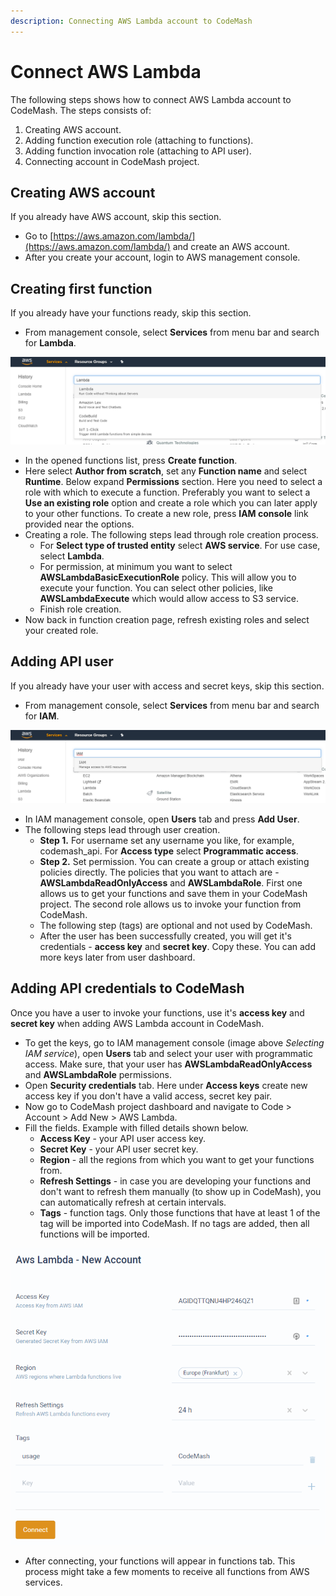 ```yaml
---
description: Connecting AWS Lambda account to CodeMash
---
```


# Connect AWS Lambda

The following steps shows how to connect AWS Lambda account to CodeMash. The steps consists of:

1. Creating AWS account.
2. Adding function execution role \(attaching to functions\).
3. Adding function invocation role \(attaching to API user\).
4. Connecting account in CodeMash project.

## Creating AWS account

If you already have AWS account, skip this section.

* Go to [https://aws.amazon.com/lambda/](https://aws.amazon.com/lambda/) and create an AWS account.
* After you create your account, login to AWS management console.

## Creating first function

If you already have your functions ready, skip this section.

* From management console, select **Services** from menu bar and search for **Lambda**.

![Selecting Lambda service](../../../.gitbook/assets/aws-lambda-connect-1.png)

* In the opened functions list, press **Create function**.
* Here select **Author from scratch**, set any **Function name** and select **Runtime**. Below expand **Permissions** section. Here you need to select a role with which to execute a function. Preferably you want to select a **Use an existing role** option and create a role which you can later apply to your other functions. To create a new role, press **IAM console** link provided near the options.
* Creating a role. The following steps lead through role creation process.
  * For **Select type of trusted entity** select **AWS service**. For use case, select **Lambda**.
  * For permission, at minimum you want to select **AWSLambdaBasicExecutionRole** policy. This will allow you to execute your function. You can select other policies, like **AWSLambdaExecute** which would allow access to S3 service.
  * Finish role creation.
* Now back in function creation page, refresh existing roles and select your created role.

## Adding API user

If you already have your user with access and secret keys, skip this section.

* From management console, select **Services** from menu bar and search for **IAM**.

![Selecting IAM service](../../../.gitbook/assets/aws-lambda-connect-2.png)

* In IAM management console, open **Users** tab and press **Add User**.
* The following steps lead through user creation.
  * **Step 1.** For username set any username you like, for example, codemash\_api. For **Access type** select  **Programmatic access**.
  * **Step 2.** Set permission. You can create a group or attach existing policies directly. The policies that you want to attach are - **AWSLambdaReadOnlyAccess** and **AWSLambdaRole**. First one allows us to get your functions and save them in your CodeMash project. The second role allows us to invoke your function from CodeMash.
  * The following step \(tags\) are optional and not used by CodeMash.
  * After the user has been successfully created, you will get it's credentials - **access key** and **secret key**. Copy these. You can add more keys later from user dashboard.

## Adding API credentials to CodeMash

Once you have a user to invoke your functions, use it's **access key** and **secret key** when adding AWS Lambda account in CodeMash.

* To get the keys, go to IAM management console \(image above _Selecting IAM service_\), open **Users** tab and select your user with programmatic access. Make sure, that your user has **AWSLambdaReadOnlyAccess** and **AWSLambdaRole** permissions.
* Open **Security credentials** tab. Here under **Access keys** create new access key if you don't have a valid access, secret key pair.
* Now go to CodeMash project dashboard and navigate to Code &gt; Account &gt; Add New &gt; AWS Lambda.
* Fill the fields. Example with filled details shown below.
  * **Access Key** - your API user access key.
  * **Secret Key** - your API user secret key.
  * **Region** - all the regions from which you want to get your functions from.
  * **Refresh Settings** - in case you are developing your functions and don't want to refresh them manually \(to show up in CodeMash\), you can automatically refresh at certain intervals.
  * **Tags** - function tags. Only those functions that have at least 1 of the tag will be imported into CodeMash. If no tags are added, then all functions will be imported.

![Example of filled AWS Lambda account details](../../../.gitbook/assets/aws-lambda-connect-4.png)

* After connecting, your functions will appear in functions tab. This process might take a few moments to receive all functions from AWS services.


